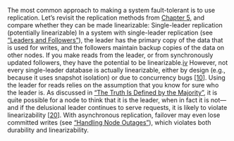 The most common approach to making a system fault-tolerant is to use replication. Let’s revisit the
replication methods from [Chapter 5](ch05.html#ch_replication), and compare whether they can be made linearizable: Single-leader replication (potentially linearizable) 
In a system with single-leader replication (see [“Leaders and Followers”](ch05.html#sec_replication_leader)), the leader has the
primary copy of the data that is used for writes, and the followers maintain backup copies of the
data on other nodes. If you make reads from the leader, or from synchronously updated followers,
they have the potential to be
linearizable.[iv](ch09.html#idm140605759893808)
However, not every single-leader database is actually linearizable, either by design (e.g.,
because it uses snapshot isolation) or due to concurrency bugs
[[10](ch09.html#Kingsbury2015uh)]. Using the leader for reads relies on the assumption that you know for sure who the leader is. As
discussed in [“The Truth Is Defined by the Majority”](ch08.html#sec_distributed_majority), it is quite possible for a node to think that it is the
leader, when in fact it is not—and if the delusional leader continues to serve requests, it is
likely to violate linearizability
[[20](ch09.html#Kingsbury2014vc)]. With asynchronous replication, failover may
even lose committed writes (see [“Handling Node Outages”](ch05.html#sec_replication_failover)), which violates both durability and
linearizability.